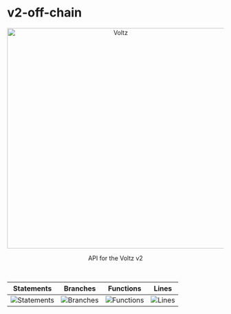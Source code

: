 # v2-off-chain

<p align="center">
  <a href="https://app.voltz.xyz/">
    <picture>
      <img src="../../docs/voltz-background.jpeg" alt="Voltz" width="512" />
    </picture>
  </a>
</p>

<p align="center"> API for the Voltz v2 </p>

<br />

| Statements                  | Branches                | Functions                 | Lines             |
| --------------------------- | ----------------------- | ------------------------- | ----------------- |
| ![Statements](https://img.shields.io/badge/statements-10.25%25-red.svg?style=flat) | ![Branches](https://img.shields.io/badge/branches-25%25-red.svg?style=flat) | ![Functions](https://img.shields.io/badge/functions-4%25-red.svg?style=flat) | ![Lines](https://img.shields.io/badge/lines-10.03%25-red.svg?style=flat) |


